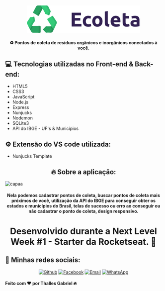 <p align="center">
  <img src="./public/assets/logo.svg" alt="Logo do Ecoleta"/>
</p>

<h4 align="center">♻️ Pontos de coleta de resíduos orgânicos e inorgânicos conectados à você.</h4>


<h2>💻 Tecnologias utilizadas no Front-end & Back-end:</h2>

- HTML5
- CSS3
- JavaScript
- Node.js
- Express
- Nunjucks
- Nodemon
- SQLite3
- API do IBGE - UF's & Municípios

<h2>⚙ Extensão do VS code utilizada:</h2>

- Nunjucks Template

<h2 align="center">🔥 Sobre a aplicação:</h2>

![capaa](https://user-images.githubusercontent.com/62181023/84090747-f78d3000-a9c8-11ea-9917-20041565568d.png)

<h4 align="center">Nela podemos cadastrar pontos de coleta, buscar pontos de coleta mais próximos de você, utilização da API do IBGE para conseguir obter os estados e municípios do Brasil, telas de sucesso ou erro ao conseguir ou não cadastrar o ponto de coleta, design responsivo.</h4>

<h1 align="center">Desenvolvido durante a Next Level Week #1 - Starter da Rocketseat. 🚀</h1>

<h2>📱 Minhas redes sociais:</h2>

<p align="center">
   <a href="https://github.com/thallesyasmim" target="_blank" >
    <img alt="Github" src="https://img.shields.io/badge/Github--%23F8952D?style=social&logo=github"></a>
    
      
  <a href="https://www.facebook.com/thalles.gabriel.1690" target="_blank" >
    <img alt="Facebook" src="https://img.shields.io/badge/Facebook--%23F8952D?style=social&logo=facebook"></a>
    
    
  <a href="mailto:ithallesgabriel1307@gmail.com" target="_blank" >
    <img alt="Email" src="https://img.shields.io/badge/Email--%23F8952D?style=social&logo=gmail"></a> 
  
  <a href="https://api.whatsapp.com/send?phone=5511989352938" target="_blank" >
    <img alt="WhatsApp" src="https://img.shields.io/badge/Whatsapp--%23F8952D?style=social&logo=whatsapp"></a>
 </p>



<h4>Feito com ❤ por Thalles Gabriel 🔥</h4>
